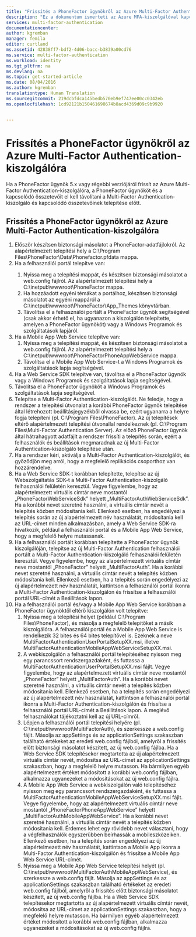```yaml
---
title: "Frissítés a PhoneFactor ügynökről az Azure Multi-Factor Authentication-kiszolgálóra"
description: "Ez a dokumentum ismerteti az Azure MFA-kiszolgálóval kapcsolatos első lépéseket, illetve azt, hogy hogyan frissíthet a régebbi phonefactor ügynökről."
services: multi-factor-authentication
documentationcenter: 
author: kgremban
manager: femila
editor: curtland
ms.assetid: 42838ff7-bdf2-4d06-bacc-b3839a00cd76
ms.service: multi-factor-authentication
ms.workload: identity
ms.tgt_pltfrm: na
ms.devlang: na
ms.topic: get-started-article
ms.date: 08/04/2016
ms.author: kgremban
translationtype: Human Translation
ms.sourcegitcommit: 219dcbfdca145bedb570eb9ef747ee00cc0342eb
ms.openlocfilehash: 1cd92121b150461698674b8acd4369d09c9b9920


---
```

# <a name="upgrading-the-phonefactor-agent-to-azure-multifactor-authentication-server"></a>Frissítés a PhoneFactor ügynökről az Azure Multi-Factor Authentication-kiszolgálóra
Ha a PhoneFactor ügynök 5.x vagy régebbi verziójáról frissít az Azure Multi-Factor Authentication-kiszolgálóra, a PhoneFactor ügynököt és a kapcsolódó összetevőit el kell távolítani a Multi-Factor Authentication-kiszolgáló és kapcsolódó összetevőinek telepítése előtt.

## <a name="to-upgrade-the-phonefactor-agent-to-azure-multifactor-authentication-server"></a>Frissítés a PhoneFactor ügynökről az Azure Multi-Factor Authentication-kiszolgálóra
<ol>
<li>Először készítsen biztonsági másolatot a PhoneFactor-adatfájlokról. Az alapértelmezett telepítési hely a C:\Program Files\PhoneFactor\Data\Phonefactor.pfdata mappa.


<li>Ha a felhasználói portál telepítve van:</li>
<ol>
<li>Nyissa meg a telepítési mappát, és készítsen biztonsági másolatot a web.config fájlról. Az alapértelmezett telepítési hely a C:\inetpub\wwwroot\PhoneFactor mappa.</li>


<li>Ha hozzáadott egyéni témákat a portálhoz, készítsen biztonsági másolatot az egyéni mappáról a C:\inetpub\wwwroot\PhoneFactor\App_Themes könyvtárban.</li>


<li>Távolítsa el a felhasználói portált a PhoneFactor ügynök segítségével (csak akkor érhető el, ha ugyanazon a kiszolgálón telepítette, amelyen a PhoneFactor ügynököt) vagy a Windows Programok és szolgáltatások lapjáról.</li></ol>




<li>Ha a Mobile App Web Service telepítve van:

<ol>
<li>Nyissa meg a telepítési mappát, és készítsen biztonsági másolatot a web.config fájlról. Az alapértelmezett telepítési hely a C:\inetpub\wwwroot\PhoneFactorPhoneAppWebService mappa.</li>
<li>Távolítsa el a Mobile App Web Service-t a Windows Programok és szolgáltatások lapja segítségével.</li></ol>

<li>Ha a Web Service SDK telepítve van, távolítsa el a PhoneFactor ügynök vagy a Windows Programok és szolgáltatások lapja segítségével.

<li>Távolítsa el a PhoneFactor ügynököt a Windows Programok és szolgáltatások lapja segítségével.

<li>Telepítse a Multi-Factor Authentication-kiszolgálót. Ne feledje, hogy a rendszer a telepítési útvonalat a korábbi PhoneFactor ügynök telepítése által létrehozott beállításjegyzékből olvassa be, ezért ugyanarra a helyre fogja telepíteni (pl. C:\Program Files\PhoneFactor). Az új telepítések eltérő alapértelmezett telepítési útvonallal rendelkeznek (pl. C:\Program Files\Multi-Factor Authentication Server). Az előző PhoneFactor ügynök által hátrahagyott adatfájlt a rendszer frissíti a telepítés során, ezért a felhasználók és beállítások megmaradnak az új Multi-Factor Authentication-kiszolgáló telepítése után.

<li>Ha a rendszer kéri, aktiválja a Multi-Factor Authentication-kiszolgálót, és győződjön meg arról, hogy a megfelelő replikációs csoporthoz van hozzárendelve.

<li>Ha a Web Service SDK-t korábban telepítette, telepítse az új Webszolgáltatás SDK-t a Multi-Factor Authentication-kiszolgáló felhasználói felületén keresztül. Vegye figyelembe, hogy az alapértelmezett virtuális címtár neve mostantól „PhoneFactorWebServiceSdk” helyett „MultiFactorAuthWebServiceSdk”. Ha a korábbi nevet szeretné használni, a virtuális címtár nevét a telepítés közben módosítania kell. Ellenkező esetben, ha engedélyezi a telepítés során az új alapértelmezett név használatát, módosítania kell az URL-címet minden alkalmazásban, amely a Web Service SDK-ra hivatkozik, például a felhasználói portál és a Mobile App Web Service, hogy a megfelelő helyre mutassanak.

<li>Ha a felhasználói portált korábban telepítette a PhoneFactor ügynök kiszolgálóján, telepítse az új Multi-Factor Authentication felhasználói portált a Multi-Factor Authentication-kiszolgáló felhasználói felületén keresztül. Vegye figyelembe, hogy az alapértelmezett virtuális címtár neve mostantól „PhoneFactor” helyett „MultiFactorAuth”. Ha a korábbi nevet szeretné használni, a virtuális címtár nevét a telepítés közben módosítania kell. Ellenkező esetben, ha a telepítés során engedélyezi az új alapértelmezett név használatát, kattintson a felhasználói portál ikonra a Multi-Factor Authentication-kiszolgálón és frissítse a felhasználói portál URL-címét a Beállítások lapon.

<li>Ha a felhasználói portál és/vagy a Mobile App Web Service korábban a PhoneFactor ügynöktől eltérő kiszolgálón volt telepítve:

<ol>
<li>Nyissa meg a telepítési helyet (például C:\Program Files\PhoneFactor), és másolja a megfelelő telepítőket a másik kiszolgálóra. A felhasználói portál és a Mobile App Web Service is rendelkezik 32 bites és 64 bites telepítővel is. Ezeknek a neve MultiFactorAuthenticationUserPortalSetupXX.msi, illetve MultiFactorAuthenticationMobileAppWebServiceSetupXX.msi.</li>
<li>A webkiszolgálón a felhasználói portál telepítéséhez nyisson meg egy parancssort rendszergazdaként, és futtassa a MultiFactorAuthenticationUserPortalSetupXX.msi fájlt. Vegye figyelembe, hogy az alapértelmezett virtuális címtár neve mostantól „PhoneFactor” helyett „MultiFactorAuth”. Ha a korábbi nevet szeretné használni, a virtuális címtár nevét a telepítés közben módosítania kell. Ellenkező esetben, ha a telepítés során engedélyezi az új alapértelmezett név használatát, kattintson a felhasználói portál ikonra a Multi-Factor Authentication-kiszolgálón és frissítse a felhasználói portál URL-címét a Beállítások lapon. A meglévő felhasználókat tájékoztatni kell az új URL-címről.</li>
<li>Lépjen a felhasználói portál telepítési helyére (pl. C:\inetpub\wwwroot\MultiFactorAuth), és szerkessze a web.config fájlt. Másolja az appSettings és az applicationSettings szakaszban található értékeket az eredeti web.config fájlból, amelyről a frissítés előtt biztonsági másolatot készített, az új web.config fájlba. Ha a Web Service SDK telepítésekor megtartotta az új alapértelmezett virtuális címtár nevét, módosítsa az URL-címet az applicationSettings szakaszban, hogy a megfelelő helyre mutasson. Ha bármilyen egyéb alapértelmezett értéket módosított a korábbi web.config fájlban, alkalmazza ugyanezeket a módosításokat az új web.config fájlra.</li>
<li>A Mobile App Web Service a webkiszolgálón való telepítéséhez nyisson meg egy parancssort rendszergazdaként, és futtassa a MultiFactorAuthenticationMobileAppWebServiceSetupXX.msi fájlt. Vegye figyelembe, hogy az alapértelmezett virtuális címtár neve mostantól „PhoneFactorPhoneAppWebService” helyett „MultiFactorAuthMobileAppWebService”. Ha a korábbi nevet szeretné használni, a virtuális címtár nevét a telepítés közben módosítania kell. Érdemes lehet egy rövidebb nevet választani, hogy a végfelhasználók egyszerűbben beírhassák a mobileszközeiken. Ellenkező esetben, ha a telepítés során engedélyezi az új alapértelmezett név használatát, kattintson a Mobile App ikonra a Multi-Factor Authentication-kiszolgálón és frissítse a Mobile App Web Service URL-címét.</li>
<li>Nyissa meg a Mobile App Web Service telepítési helyét (pl. C:\inetpub\wwwroot\MultiFactorAuthMobileAppWebService), és szerkessze a web.config fájlt. Másolja az appSettings és az applicationSettings szakaszban található értékeket az eredeti web.config fájlból, amelyről a frissítés előtt biztonsági másolatot készített, az új web.config fájlba. Ha a Web Service SDK telepítésekor megtartotta az új alapértelmezett virtuális címtár nevét, módosítsa az URL-címet az applicationSettings szakaszban, hogy a megfelelő helyre mutasson. Ha bármilyen egyéb alapértelmezett értéket módosított a korábbi web.config fájlban, alkalmazza ugyanezeket a módosításokat az új web.config fájlra.</li></ol>



<!--HONumber=Nov16_HO2-->



